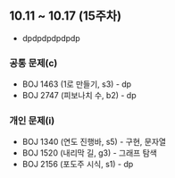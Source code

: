 ## 10.11 ~ 10.17 (15주차)

- dpdpdpdpdpdp

### 공통 문제(c)
- BOJ 1463 (1로 만들기, s3) - dp
- BOJ 2747 (피보나치 수, b2) - dp

### 개인 문제(i)
- BOJ 1340 (연도 진행바, s5) - 구현, 문자열
- BOJ 1520 (내리막 길, g3) - 그래프 탐색
- BOJ 2156 (포도주 시식, s1) - dp
